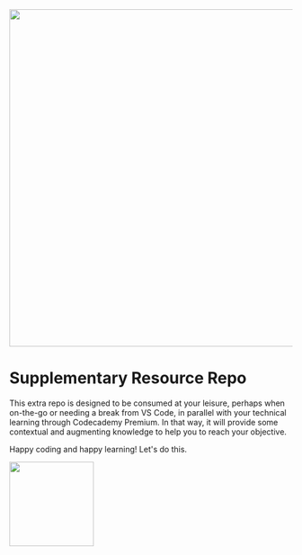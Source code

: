 <img src="https://codecademy-images.s3.amazonaws.com/premium/premium-logo-blue.png" width="600"/>

# Supplementary Resource Repo

This extra repo is designed to be consumed at your leisure, perhaps when on-the-go or needing a break from VS Code, in parallel with your technical learning through Codecademy Premium.  In that way, it will provide some contextual and augmenting knowledge to help you to reach your objective.

Happy coding and happy learning!  Let's do this.

<img src="https://i.imgur.com/R7ncGUI.png" width="150"/>
